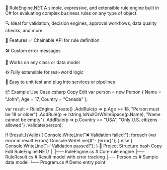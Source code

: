 🧠 RuleEngine.NET
A simple, expressive, and extensible rule engine built in C# for evaluating complex business rules on any type of object.

🔍 Ideal for validation, decision engines, approval workflows, data quality checks, and more.

🚀 Features
✅ Chainable API for rule definition

🛠 Custom error messages

🔄 Works on any class or data model

♻️ Fully extensible for real-world logic

🧪 Easy to unit test and plug into services or pipelines

📦 Example Use Case
csharp
Copy
Edit
var person = new Person
{
    Name = "John",
    Age = 17,
    Country = "Canada"
};

var result = RuleEngine<Person>
    .Create()
    .AddRule(p => p.Age >= 18, "Person must be 18 or older")
    .AddRule(p => !string.IsNullOrWhiteSpace(p.Name), "Name cannot be empty")
    .AddRule(p => p.Country == "USA", "Only U.S. citizens allowed")
    .Validate(person);

if (!result.IsValid)
{
    Console.WriteLine("❌ Validation failed:");
    foreach (var error in result.Errors)
        Console.WriteLine($"- {error}");
}
else
{
    Console.WriteLine("✅ Validation passed!");
}
📁 Project Structure
bash
Copy
Edit
RuleEngine.NET/
│
├── RuleEngine.cs       # Core rule engine
├── RuleResult.cs       # Result model with error tracking
├── Person.cs           # Sample data model
└── Program.cs          # Demo entry point
